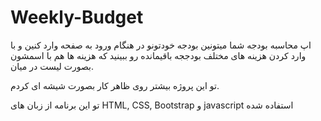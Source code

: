 # Weekly-Budget
اپ محاسبه بودجه
شما میتونین بودجه خودتونو در هنگام ورود به صفحه وارد کنین و با وارد کردن هزینه های مختلف بودججه باقیمانده رو ببینید که هزینه ها هم با اسمشون بصورت لیست در میان.

تو این پروژه بیشتر روی ظاهر کار بصورت شیشه ای کردم.

تو این برنامه از زبان های HTML, CSS, Bootstrap و javascript استفاده شده
